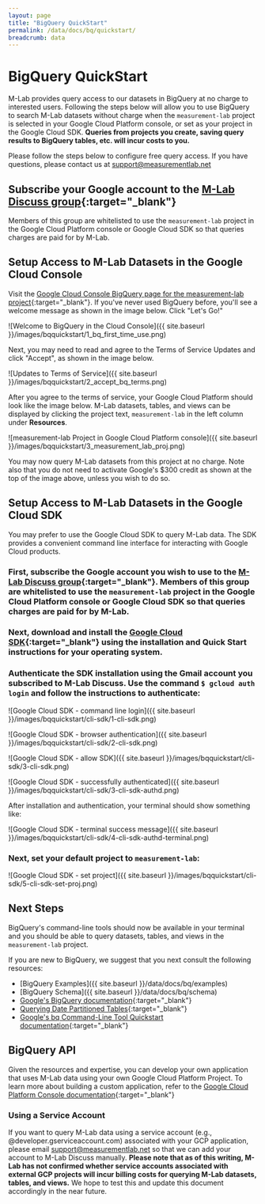 ```yaml
---
layout: page
title: "BigQuery QuickStart"
permalink: /data/docs/bq/quickstart/
breadcrumb: data
---
```


# BigQuery QuickStart

M-Lab provides query access to our datasets in BigQuery at no charge to interested users. Following the steps below will allow you to use BigQuery to search M-Lab datasets without charge when the `measurement-lab` project is selected in your Google Cloud Platform console, or set as your project in the Google Cloud SDK. **Queries from projects you create, saving query results to BigQuery tables, etc. will incur costs to you.**

Please follow the steps below to configure free query access. If you have questions, please contact us at [support@measurementlab.net](mailto:support@measurementlab.net)

## Subscribe your Google account to the [M-Lab Discuss group](https://groups.google.com/a/measurementlab.net/forum/#%21forum/discuss){:target="_blank"}

Members of this group are whitelisted to use the `measurement-lab` project in the Google Cloud Platform console or Google Cloud SDK so that queries charges are paid for by M-Lab.

## Setup Access to M-Lab Datasets in the Google Cloud Console

Visit the [Google Cloud Console BigQuery page for the measurement-lab project](https://console.cloud.google.com/bigquery?project=measurement-lab){:target="_blank"}. If you've never used BigQuery before, you'll see a welcome message as shown in the image below. Click "Let's Go!"

![Welcome to BigQuery in the Cloud Console]({{ site.baseurl }}/images/bqquickstart/1_bq_first_time_use.png)

Next, you may need to read and agree to the Terms of Service Updates and click "Accept", as shown in the image below.

![Updates to Terms of Service]({{ site.baseurl }}/images/bqquickstart/2_accept_bq_terms.png)

After you agree to the terms of service, your Google Cloud Platform should look like the image below. M-Lab datasets, tables, and views can be displayed by clicking the project text, `measurement-lab` in the left column under **Resources**.

![measurement-lab Project in Google Cloud Platform console]({{ site.baseurl }}/images/bqquickstart/3_measurement_lab_proj.png)

You may now query M-Lab datasets from this project at no charge. Note also that you do not need to activate Google's $300 credit as shown at the top of the image above, unless you wish to do so.

## Setup Access to M-Lab Datasets in the Google Cloud SDK

You may prefer to use the Google Cloud SDK to query M-Lab data. The SDK provides a convenient command line interface for interacting with Google Cloud products.

### First, subscribe the Google account you wish to use to the [M-Lab Discuss group](https://groups.google.com/a/measurementlab.net/forum/#%21forum/discuss){:target="_blank"}. Members of this group are whitelisted to use the `measurement-lab` project in the Google Cloud Platform console or Google Cloud SDK so that queries charges are paid for by M-Lab.

### Next, download and install the [Google Cloud SDK](https://cloud.google.com/sdk/){:target="_blank"} using the installation and Quick Start instructions for your operating system.

### Authenticate the SDK installation using the Gmail account you subscribed to M-Lab Discuss. Use the command `$ gcloud auth login` and follow the instructions to authenticate:

![Google Cloud SDK - command line login]({{ site.baseurl }}/images/bqquickstart/cli-sdk/1-cli-sdk.png)

![Google Cloud SDK - browser authentication]({{ site.baseurl }}/images/bqquickstart/cli-sdk/2-cli-sdk.png)

![Google Cloud SDK - allow SDK]({{ site.baseurl }}/images/bqquickstart/cli-sdk/3-cli-sdk.png)

![Google Cloud SDK - successfully authenticated]({{ site.baseurl }}/images/bqquickstart/cli-sdk/3-cli-sdk-authd.png)

After installation and authentication, your terminal should show something like:

![Google Cloud SDK - terminal success message]({{ site.baseurl }}/images/bqquickstart/cli-sdk/4-cli-sdk-authd-terminal.png)

### Next, set your default project to `measurement-lab`:

![Google Cloud SDK - set project]({{ site.baseurl }}/images/bqquickstart/cli-sdk/5-cli-sdk-set-proj.png)

## Next Steps

BigQuery's command-line tools should now be available in your terminal and you should be able to query datasets, tables, and views in the `measurement-lab` project.

If you are new to BigQuery, we suggest that you next consult the following resources:

* [BigQuery Examples]({{ site.baseurl }}/data/docs/bq/examples)
* [BigQuery Schema]({{ site.baseurl }}/data/docs/bq/schema)
* [Google's BigQuery documentation](https://cloud.google.com/bigquery/what-is-bigquery){:target="_blank"}
* [Querying Date Partitioned Tables](https://cloud.google.com/bigquery/docs/querying-partitioned-tables){:target="_blank"}
* [Google's bq Command-Line Tool Quickstart documentation](https://cloud.google.com/bigquery/bq-command-line-tool-quickstart){:target="_blank"}

## BigQuery API

Given the resources and expertise, you can develop your own application that uses M-Lab data using your own Google Cloud Platform Project. To learn more about building a custom application, refer to the [Google Cloud Platform Console documentation](https://cloud.google.com/docs/){:target="_blank"}

### Using a Service Account

If you want to query M-Lab data using a service account (e.g., @developer.gserviceaccount.com) associated with your GCP application, please email [support@measurementlab.net](mailto:support@measurementlab.net) so that we can add your account to M-Lab Discuss manually. **Please note that as of this writing, M-Lab has not confirmed whether service accounts associated with external GCP projects will incur billing costs for querying M-Lab datasets, tables, and views.** We hope to test this and update this document accordingly in the near future.